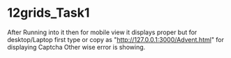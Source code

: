 # 12grids_Task1
After Running into it then for mobile view it displays proper but for desktop/Laptop first type or copy as "http://127.0.0.1:3000/Advent.html" for displaying Captcha Other wise error is showing.
